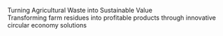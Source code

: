 Turning Agricultural Waste into Sustainable Value<br>
Transforming farm residues into profitable products through innovative circular economy solutions
